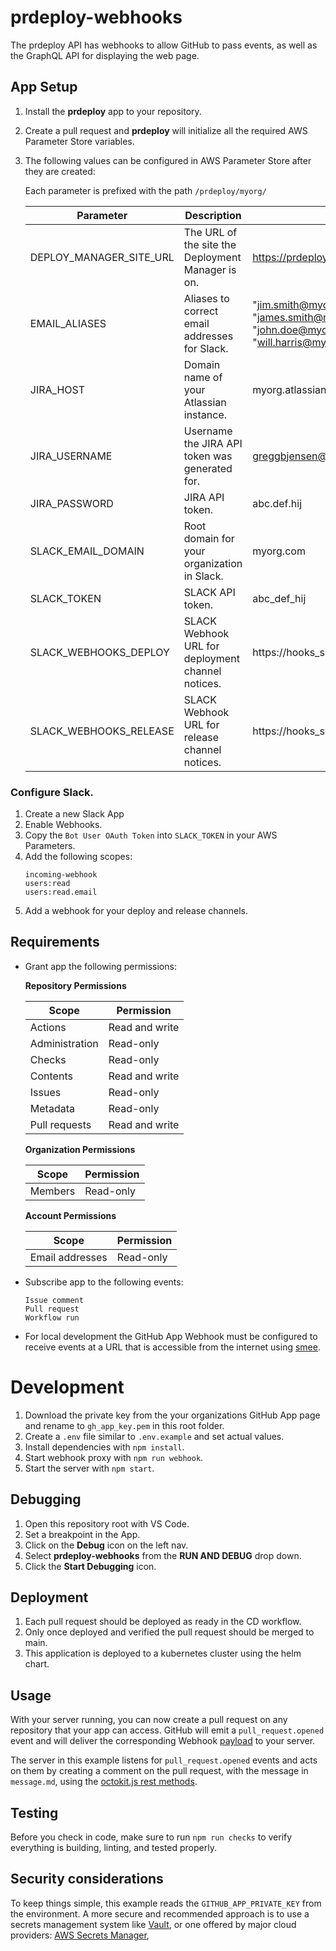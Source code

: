 # prdeploy-webhooks
The prdeploy API has webhooks to allow GitHub to pass events, as well as the GraphQL API for displaying the web page.

## App Setup

1. Install the **prdeploy** app to your repository.
2. Create a pull request and **prdeploy** will initialize all the required AWS Parameter Store variables.
3. The following values can be configured in AWS Parameter Store after they are created:

    Each parameter is prefixed with the path  `/prdeploy/myorg/`

    | Parameter               | Description                                       | Example                                                                                                                                 |
    |-------------------------|---------------------------------------------------|-----------------------------------------------------------------------------------------------------------------------------------------|
    | DEPLOY_MANAGER_SITE_URL | The URL of the site the Deployment Manager is on. | https://prdeploy.myorg.com                                                                                                              |
    | EMAIL_ALIASES           | Aliases to correct email addresses for Slack.     | "jim.smith@myorg.com": "james.smith@myorg.com"<br>"john.doe@myorg.com": "jdoe@myorg.com"<br>"will.harris@myorg.com": "billyh@myorg.com" |
    | JIRA_HOST               | Domain name of your Atlassian instance.           | myorg.atlassian.net                                                                                                                     |
    | JIRA_USERNAME           | Username the JIRA API token was generated for.    | greggbjensen@myorg.com                                                                                                                  |
    | JIRA_PASSWORD           | JIRA API token.                                   | abc.def.hij                                                                                                                             |
    | SLACK_EMAIL_DOMAIN      | Root domain for your organization in Slack.       | myorg.com                                                                                                                               |
    | SLACK_TOKEN             | SLACK API token.                                  | abc_def_hij                                                                                                                             |
    | SLACK_WEBHOOKS_DEPLOY   | SLACK Webhook URL for deployment channel notices. | https://hooks_slack_com/services/aaa/bbb/ccc                                                                                            |
    | SLACK_WEBHOOKS_RELEASE  | SLACK Webhook URL for release channel notices.    | https://hooks_slack_com/services/aaa/bbb/ccc                                                                                            |


### Configure Slack.
1. Create a new Slack App
2. Enable Webhooks.
3. Copy the `Bot User OAuth Token` into `SLACK_TOKEN` in your AWS Parameters.
3. Add the following scopes:
    ```
    incoming-webhook
    users:read
    users:read.email
    ```
4. Add a webhook for your deploy and release channels.

## Requirements

- Grant app the following permissions:

  **Repository Permissions**

  | Scope          | Permission     |
  | -------------- | -------------- |
  | Actions        | Read and write |
  | Administration | Read-only      |
  | Checks         | Read-only      |
  | Contents       | Read and write |
  | Issues         | Read-only      |
  | Metadata       | Read-only      |
  | Pull requests  | Read and write |

  **Organization Permissions**

  | Scope     | Permission |
  | --------- | ---------- |
  | Members   | Read-only  |

  **Account Permissions**

  | Scope           | Permission |
  | --------------- | ---------- |
  | Email addresses | Read-only  |

- Subscribe app to the following events:

  ```
  Issue comment
  Pull request
  Workflow run
  ```

- For local development the GitHub App Webhook must be configured to receive events at a URL that is accessible from the internet using [smee](https://smee.io/).

# Development

1. Download the private key from the your organizations GitHub App page and rename to `gh_app_key.pem` in this root folder.
2. Create a `.env` file similar to `.env.example` and set actual values.
3. Install dependencies with `npm install`.
4. Start webhook proxy with `npm run webhook`.
5. Start the server with `npm start`.

## Debugging

1. Open this repository root with VS Code.
2. Set a breakpoint in the App.
3. Click on the **Debug** icon on the left nav.
4. Select **prdeploy-webhooks** from the **RUN AND DEBUG** drop down.
5. Click the **Start Debugging** icon.

## Deployment

1. Each pull request should be deployed as ready in the CD workflow.
2. Only once deployed and verified the pull request should be merged to main.
3. This application is deployed to a kubernetes cluster using the helm chart.

## Usage

With your server running, you can now create a pull request on any repository that
your app can access. GitHub will emit a `pull_request.opened` event and will deliver
the corresponding Webhook [payload](https://docs.github.com/webhooks-and-events/webhooks/webhook-events-and-payloads#pull_request) to your server.

The server in this example listens for `pull_request.opened` events and acts on
them by creating a comment on the pull request, with the message in `message.md`,
using the [octokit.js rest methods](https://github.com/octokit/octokit.js#octokitrest-endpoint-methods).

## Testing

Before you check in code, make sure to run `npm run checks` to verify everything is building, linting, and tested properly.

## Security considerations

To keep things simple, this example reads the `GITHUB_APP_PRIVATE_KEY` from the
environment. A more secure and recommended approach is to use a secrets management system
like [Vault](https://www.vaultproject.io/use-cases/key-management), or one offered
by major cloud providers:
[AWS Secrets Manager](https://docs.aws.amazon.com/AWSJavaScriptSDK/v3/latest/clients/client-secrets-manager/),

